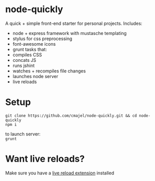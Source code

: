 # node-quickly

A quick + simple front-end starter for personal projects. Includes:

* node + express framework with mustasche templating
* stylus for css preprocessing
* font-awesome icons
* grunt tasks that:
 * compiles CSS
 * concats JS
 * runs jshint
 * watches + recompiles file changes
 * launches node server
 * live reloads
 
# Setup

`git clone https://github.com/cmajel/node-quickly.git && cd node-quickly`   
`npm i`   

to launch server:   
`grunt`  

# Want live reloads?

Make sure you have a [live reload extension](https://chrome.google.com/webstore/detail/livereload/jnihajbhpnppcggbcgedagnkighmdlei) installed

